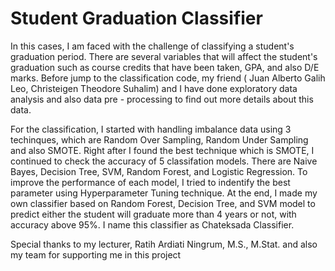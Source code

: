 # Student Graduation Classifier

In this cases, I am faced with the challenge of classifying a student's graduation period. There are several variables that will affect the student's graduation such as course credits that have been taken, GPA, and also D/E marks. Before jump to the classification code, my friend ( Juan Alberto Galih Leo, Christeigen Theodore Suhalim) and I have done exploratory data analysis and also data pre - processing to find out more details about this data.

For the classification, I started with handling imbalance data using 3 techinques, which are Random Over Sampling, Random Under Sampling and also SMOTE. Right after I found the best technique which is SMOTE, I continued to check the accuracy of 5 classifation models. There are Naive Bayes, Decision Tree, SVM, Random Forest, and Logistic Regression. To improve the performance of each model, I tried to indentify the best parameter using Hyperparameter Tuning technique. At the end, I made my own classifier based on Random Forest, Decision Tree, and SVM model to predict either the student will graduate more than 4 years or not, with accuracy above 95%. I name this classifier as Chateksada Classifier.

Special thanks to my lecturer, Ratih Ardiati Ningrum, M.S., M.Stat. and also my team for supporting me in this project
